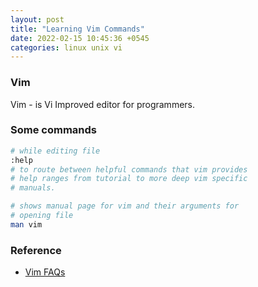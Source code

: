 ```yaml
---
layout: post
title: "Learning Vim Commands"
date: 2022-02-15 10:45:36 +0545
categories: linux unix vi
---
```


### Vim

Vim - is Vi Improved editor for programmers.

### Some commands
```bash
# while editing file
:help
# to route between helpful commands that vim provides
# help ranges from tutorial to more deep vim specific
# manuals.

# shows manual page for vim and their arguments for 
# opening file
man vim

```
### Reference
- [Vim FAQs](https://vimhelp.org/vim_faq.txt.html)

